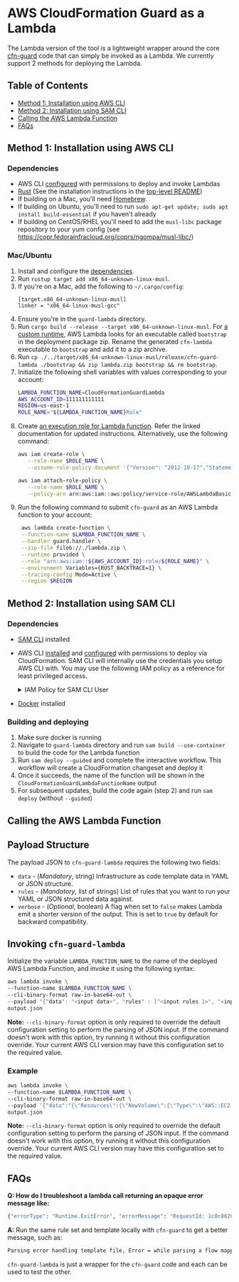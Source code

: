 # AWS CloudFormation Guard as a Lambda

The Lambda version of the tool is a lightweight wrapper around the core [cfn-guard](../guard) code that can simply be invoked as a Lambda. We currently support 2 methods for deploying the Lambda.

## Table of Contents

* [Method 1: Installation using AWS CLI](#method-1-installation-using-aws-cli)
* [Method 2: Installation using SAM CLI](#method-2-installation-using-sam-cli)
* [Calling the AWS Lambda Function](#calling-the-aws-lambda-function)
* [FAQs](#faqs)

## Method 1: Installation using AWS CLI

### Dependencies

* AWS CLI [configured](https://docs.aws.amazon.com/cli/latest/userguide/cli-chap-configure.html) with permissions to deploy and invoke Lambdas
* [Rust](https://rustup.rs/) (See the installation instructions in the [top-level README](../README.md#install-rust))
* If building on a Mac, you'll need [Homebrew](https://brew.sh/).
* If building on Ubuntu, you'll need to run `sudo apt-get update; sudo apt install build-essential` if you haven't already
* If building on CentOS/RHEL you'll need to add the `musl-libc` package repository to your yum config (see https://copr.fedorainfracloud.org/coprs/ngompa/musl-libc/)

### Mac/Ubuntu

1. Install and configure the [dependencies](#dependencies).
2. Run `rustup target add x86_64-unknown-linux-musl`.
3. If you're on a Mac, add the following to `~/.cargo/config`:
    ```
    [target.x86_64-unknown-linux-musl]
    linker = "x86_64-linux-musl-gcc"
    ```
4. Ensure you're in the `guard-lambda` directory.
5. Run `cargo build --release --target x86_64-unknown-linux-musl`. For [a custom runtime](https://docs.aws.amazon.com/lambda/latest/dg/runtimes-custom.html), AWS Lambda looks for an executable called `bootstrap` in the deployment package zip. Rename the generated `cfn-lambda` executable to `bootstrap` and add it to a zip archive.
6. Run `cp ./../target/x86_64-unknown-linux-musl/release/cfn-guard-lambda ./bootstrap && zip lambda.zip bootstrap && rm bootstrap`.
7. Initialize the following shell variables with values corresponding to your account:
   ```bash
   LAMBDA_FUNCTION_NAME=CloudFormationGuardLambda
   AWS_ACCOUNT_ID=111111111111
   REGION=us-east-1
   ROLE_NAME="${LAMBDA_FUNCTION_NAME}Role"
   ```
8. Create [an execution role for Lambda function]((https://docs.aws.amazon.com/lambda/latest/dg/lambda-intro-execution-role.html)). Refer the linked documentation for updated instructions. Alternatively, use the following command:
   ```bash
   aws iam create-role \
      --role-name $ROLE_NAME \
      --assume-role-policy-document '{"Version": "2012-10-17","Statement": [{ "Effect": "Allow", "Principal": {"Service": "lambda.amazonaws.com"}, "Action": "sts:AssumeRole"}]}'
   
   aws iam attach-role-policy \
      --role-name $ROLE_NAME \
      --policy-arn arn:aws:iam::aws:policy/service-role/AWSLambdaBasicExecutionRole
   ```
9. Run the following command to submit `cfn-guard` as an AWS Lambda function to your account:
   ```bash
    aws lambda create-function \
    --function-name $LAMBDA_FUNCTION_NAME \
    --handler guard.handler \
    --zip-file fileb://./lambda.zip \
    --runtime provided \
    --role "arn:aws:iam::${AWS_ACCOUNT_ID}:role/${ROLE_NAME}" \
    --environment Variables={RUST_BACKTRACE=1} \
    --tracing-config Mode=Active \
    --region $REGION
   ```

## Method 2: Installation using SAM CLI

### Dependencies

* [SAM CLI](https://docs.aws.amazon.com/serverless-application-model/latest/developerguide/serverless-getting-started.html) installed
* AWS CLI [installed](https://docs.aws.amazon.com/cli/latest/userguide/getting-started-install.html) and [configured](https://docs.aws.amazon.com/cli/latest/userguide/cli-chap-configure.html) with permissions to deploy via CloudFormation. SAM CLI will internally use the credentials you setup AWS CLI with. You may use the following IAM policy as a reference for least privileged access.

  <details>
    <summary>
      IAM Policy for SAM CLI User
    </summary>

    ```js
    {
        "Version": "2012-10-17",
        "Statement":
        [
            {
                "Effect": "Allow",
                "Action":
                [
                    "cloudformation:CreateChangeSet",
                    "cloudformation:CreateStack",
                    "cloudformation:DeleteChangeSet",
                    "cloudformation:DeleteStack",
                    "cloudformation:DescribeChangeSet",
                    "cloudformation:DescribeStackEvents",
                    "cloudformation:DescribeStackResource",
                    "cloudformation:DescribeStackResources",
                    "cloudformation:DescribeStacks",
                    "cloudformation:ExecuteChangeSet",
                    "cloudformation:GetTemplate",
                    "cloudformation:GetTemplateSummary",
                    "cloudformation:ListStackResources",
                    "cloudformation:SetStackPolicy",
                    "cloudformation:UpdateStack",
                    "cloudformation:UpdateTerminationProtection",
                    "iam:AttachRolePolicy",
                    "iam:CreateRole",
                    "iam:DeleteRole",
                    "iam:DetachRolePolicy",
                    "iam:GetRole",
                    "iam:PassRole",
                    "lambda:CreateFunction",
                    "lambda:DeleteFunction",
                    "lambda:GetFunction",
                    "lambda:TagResource",
                    "s3:GetObject",
                    "s3:PutObject"
                ],
                "Resource": "*"
            }
        ]
    }
    ```
  </details>


* [Docker](https://docs.docker.com/get-docker/) installed

### Building and deploying

1. Make sure docker is running
2. Navigate to `guard-lambda` directory and run `sam build --use-container` to build the code for the Lambda function
3. Run `sam deploy --guided` and complete the interactive workflow. This workflow will create a CloudFormation changeset and deploy it
4. Once it succeeds, the name of the function will be shown in the `CloudFormationGuardLambdaFunctionName` output
5. For subsequent updates, build the code again (step 2) and run `sam deploy` (without `--guided`)


## Calling the AWS Lambda Function

## Payload Structure

The payload JSON to `cfn-guard-lambda` requires the following two fields:
* `data` - (_Mandatory_, string) Infrastructure as code template data in YAML or JSON structure.
* `rules` - (_Mandatory_, list of strings) List of rules that you want to run your YAML or JSON structured data against.
* `verbose` - (_Optional_, boolean) A flag when set to `false` makes Lambda emit a shorter version of the output. This is set to `true` by default for backward compatibility.

## Invoking `cfn-guard-lambda`

Initialize the variable `LAMBDA_FUNCTION_NAME` to the name of the deployed AWS Lambda Function, and invoke it using the following syntax:

```bash
aws lambda invoke \
--function-name $LAMBDA_FUNCTION_NAME \
--cli-binary-format raw-in-base64-out \
--payload "{"data": "<input data>", "rules" : ["<input rules 1>", "<input rules 2>", ...], "verbose": <true|false>}" \
output.json
```

**Note:** `--cli-binary-format` option is only required to override the default configuration setting to perform the parsing of
JSON input. If the command doesn't work with this option, try running it without this configuration override. Your current
AWS CLI version may have this configuration set to the required value.

### Example

```bash
aws lambda invoke \
--function-name $LAMBDA_FUNCTION_NAME \
--cli-binary-format raw-in-base64-out \
--payload '{"data":"{\"Resources\":{\"NewVolume\":{\"Type\":\"AWS::EC2::Volume\",\"Properties\":{\"Size\":500,\"Encrypted\":true,\"AvailabilityZone\":\"us-west-2b\"}},\"NewVolume2\":{\"Type\":\"AWS::EC2::Volume\",\"Properties\":{\"Size\":50,\"Encrypted\":true,\"AvailabilityZone\":\"us-west-2c\"}}}}","rules":["let ec2_volumes = Resources.*[ Type == /EC2::Volume/ ]\nrule EC2_ENCRYPTION_BY_DEFAULT when %ec2_volumes !empty {\n    %ec2_volumes.Properties.Encrypted == true \n      <<\n            Violation: All EBS Volumes should be encrypted \n            Fix: Set Encrypted property to true\n       >>\n}"],"verbose":false}' \
output.json
```

**Note:** `--cli-binary-format` option is only required to override the default configuration setting to perform the parsing of
JSON input. If the command doesn't work with this option, try running it without this configuration override. Your current
AWS CLI version may have this configuration set to the required value.

## FAQs

**Q: How do I troubleshoot a lambda call returning an opaque error message like:**

```bash
{"errorType": "Runtime.ExitError", "errorMessage": "RequestId: 1c0c0620-0f83-40bc-8eca-3cf2cf24820f Error: Runtime exited with error: exit status 101"}
 ```
**A:** Run the same rule set and template locally with `cfn-guard` to get a better message, such as:

```bash
Parsing error handling template file, Error = while parsing a flow mapping, did not find expected ',' or '}' at line 21 column 1
```

`cfn-guard-lambda` is just a wrapper for the `cfn-guard` code and each can be used to test the other.
